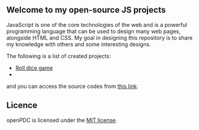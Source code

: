 ## Welcome to my open-source JS projects

JavaScript is one of the core technologies of the web and is a powerful programming language that can be used to design many web pages, alongside HTML and CSS. My goal in designing this repository is to share my knowledge with others and some interesting designs.

The following is a list of created projects:

- [Roll dice game](https://amin-norollah.github.io/JS-code/Games/RollDice)
- 
and you can access the source codes from [this link](https://github.com/amin-norollah/JS-code).

## Licence
openPDC is licensed under the [MIT license](https://opensource.org/licenses/MIT).
